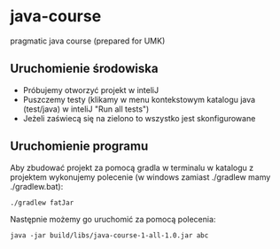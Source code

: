 java-course
===========

pragmatic java course (prepared for UMK)

Uruchomienie środowiska
-----------------------

- Próbujemy otworzyć projekt w inteliJ
- Puszczemy testy (klikamy w menu kontekstowym katalogu java (test/java) w inteliJ "Run all tests")
- Jeżeli zaświecą się na zielono to wszystko jest skonfigurowane

Uruchomienie programu
---------------------

Aby zbudować projekt za pomocą gradla w terminalu w katalogu z projektem wykonujemy polecenie (w windows zamiast ./gradlew mamy ./gradlew.bat):

```
./gradlew fatJar
```

Następnie możemy go uruchomić za pomocą polecenia:

```
java -jar build/libs/java-course-1-all-1.0.jar abc
```

